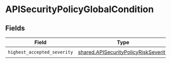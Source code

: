 # APISecurityPolicyGlobalCondition


## Fields

| Field                                                                                        | Type                                                                                         | Required                                                                                     | Description                                                                                  |
| -------------------------------------------------------------------------------------------- | -------------------------------------------------------------------------------------------- | -------------------------------------------------------------------------------------------- | -------------------------------------------------------------------------------------------- |
| `highest_accepted_severity`                                                                  | [shared.APISecurityPolicyRiskSeverity](../../models/shared/apisecuritypolicyriskseverity.md) | :heavy_check_mark:                                                                           | N/A                                                                                          |